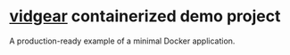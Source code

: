 # [vidgear](https://github.com/abhiTronix/vidgear) containerized demo project

A production-ready example of a minimal Docker application.
